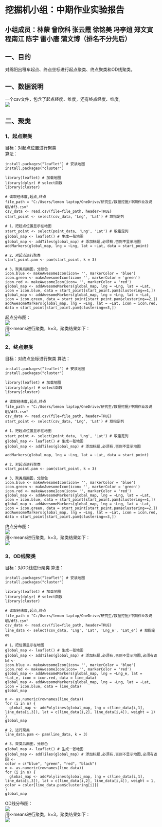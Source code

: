 # 挖掘机小组：中期作业实验报告
## 小组成员：林蒙 曾欣科 张云霞 徐铭美 冯李逍 郑文寅 程南江 陈宇 雷小唐 蒲文博（排名不分先后） 
## 一、目的
对绵阳出租车起点、终点坐标进行起点聚类、终点聚类和OD线聚类。
## 一、数据说明
一个csv文件，包含了起点经度、维度，还有终点经度、维度。  
![](https://github.com/jelly-lemon/midterm_homework/blob/master/image/csv%E6%96%87%E4%BB%B6.png)
## 二、聚类
### 1、起点聚类
目标：对起点位置进行聚类   
算法：
```{r}
install.packages("leaflet") # 安装地图
install.packages("cluster")

library(leaflet) # 加载地图
library(dplyr) # select函数
library(cluster)

# 读取经纬度,起点,终点
file_path = "C:/Users/lemon laptop/OneDrive/研究生/数据挖掘/中期作业及说明/df3.csv"
csv_data <- read.csv(file=file_path, header=TRUE)
start_point <- select(csv_data, 'Lng', 'Lat') # 取指定列

# 1、把起点位置显示在地图
start_point <- select(point_data, 'Lng', 'Lat') # 取指定列
global_map <- leaflet() # 生成一张地图
global_map <- addTiles(global_map) # 添加标题,必须有,否则不显示地图
addMarkers(global_map, lng = ~Lng, lat = ~Lat, data = start_point)

# 2、对起点进行聚类
start_point.pam <- pam(start_point, k = 3)

# 3、聚类后画图，分颜色
icon.blue <- makeAwesomeIcon(icon= '', markerColor = 'blue')
icon.green <- makeAwesomeIcon(icon= '', markerColor = 'green')
icon.red <- makeAwesomeIcon(icon= '', markerColor = 'red')
global_map <- addAwesomeMarkers(global_map, lng = ~Lng, lat = ~Lat, icon = icon.blue, data = start_point[start_point.pam$clustering==1,])
global_map <- addAwesomeMarkers(global_map, lng = ~Lng, lat = ~Lat, icon = icon.green, data = start_point[start_point.pam$clustering==2,])
addAwesomeMarkers(global_map, lng = ~Lng, lat = ~Lat, icon = icon.red, data = start_point[start_point.pam$clustering==3,])
```
起点分布图：   
![](https://github.com/jelly-lemon/midterm_homework/blob/master/image/%E8%B5%B7%E7%82%B9.png)   
用k-means进行聚类，k=3，聚类结果如下：   
![](https://github.com/jelly-lemon/midterm_homework/blob/master/image/%E8%B5%B7%E7%82%B9%E8%81%9A%E7%B1%BB.png)
### 2、终点聚类
目标：对终点坐标进行聚类
算法：
```{r}
install.packages("leaflet") # 安装地图
install.packages("cluster")

library(leaflet) # 加载地图
library(dplyr) # select函数
library(cluster)

# 读取经纬度,起点,终点
file_path = "C:/Users/lemon laptop/OneDrive/研究生/数据挖掘/中期作业及说明/df3.csv"
csv_data <- read.csv(file=file_path, header=TRUE)
start_point <- select(csv_data, 'Lng', 'Lat') # 取指定列

# 1、把起点位置显示在地图
start_point <- select(point_data, 'Lng', 'Lat') # 取指定列
global_map <- leaflet() # 生成一张地图
global_map <- addTiles(global_map) # 添加标题,必须有,否则不显示地图

addMarkers(global_map, lng = ~Lng, lat = ~Lat, data = start_point)

# 2、对起点进行聚类
start_point.pam <- pam(start_point, k = 3)

# 3、聚类后画图，分颜色
icon.blue <- makeAwesomeIcon(icon= '', markerColor = 'blue')
icon.green <- makeAwesomeIcon(icon= '', markerColor = 'green')
icon.red <- makeAwesomeIcon(icon= '', markerColor = 'red')
global_map <- addAwesomeMarkers(global_map, lng = ~Lng, lat = ~Lat, icon = icon.blue, data = start_point[start_point.pam$clustering==1,])
global_map <- addAwesomeMarkers(global_map, lng = ~Lng, lat = ~Lat, icon = icon.green, data = start_point[start_point.pam$clustering==2,])
addAwesomeMarkers(global_map, lng = ~Lng, lat = ~Lat, icon = icon.red, data = start_point[start_point.pam$clustering==3,])
```
终点分布图：   
![](https://github.com/jelly-lemon/midterm_homework/blob/master/image/%E7%BB%88%E7%82%B9.png)   
用k-means进行聚类，k=3，聚类结果如下：   
![](https://github.com/jelly-lemon/midterm_homework/blob/master/image/%E7%BB%88%E7%82%B9%E8%81%9A%E7%B1%BB.png)
### 3、OD线聚类
目标：对OD线进行聚类
算法：
```{r}
install.packages("leaflet") # 安装地图
install.packages("cluster")

library(leaflet) # 加载地图
library(dplyr) # select函数
library(cluster)

# 读取经纬度,起点,终点
file_path = "C:/Users/lemon laptop/OneDrive/研究生/数据挖掘/中期作业及说明/df3.csv"
csv_data <- read.csv(file=file_path, header=TRUE)
line_data <- select(csv_data, 'Lng', 'Lat', 'Lng_e', 'Lat_e') # 取指定列

# 1、把位置显示在地图
global_map <- leaflet() # 生成一张地图
global_map <- addTiles(global_map) # 添加标题,必须有,否则不显示地图,必须有返回 <-
icon.blue <- makeAwesomeIcon(icon= '', markerColor = 'blue')
icon.red <- makeAwesomeIcon(icon= '', markerColor = 'red')
global_map <- addAwesomeMarkers(global_map, lng = ~Lng_e, lat = ~Lat_e, icon = icon.red, data = line_data)
global_map <- addAwesomeMarkers(global_map, lng = ~Lng, lat = ~Lat, icon = icon.blue, data = line_data)
global_map

n <- as.numeric(rownames(line_data))
for (i in n) {
  global_map <- addPolylines(global_map, lng = c(line_data[i,1], line_data[i,3]), lat = c(line_data[i,2], line_data[i,4]), weight = 1)
}
global_map

# 2、进行聚类
line_data.pam <- pam(line_data, k = 3)

# 3、聚类后画图，分颜色
global_map <- leaflet() # 生成一张地图
global_map <- addTiles(global_map) # 添加标题,必须有,否则不显示地图,必须有返回 <-
color = c("blue", "green", "red", "black")
n <- as.numeric(rownames(line_data))
for (i in n) {
  global_map <- addPolylines(global_map, lng = c(line_data[i,1], line_data[i,3]), lat = c(line_data[i,2], line_data[i,4]), weight = 1, color = color[line_data.pam$clustering[i]])
}
global_map
```
OD线分布图：   
![](https://github.com/jelly-lemon/midterm_homework/blob/master/image/%E7%BA%BF%20%E6%9C%AA%E5%88%86%E7%B1%BB%20%E5%85%88%E7%94%BB%E8%B5%B7%E7%82%B9%E5%90%8E%E7%94%BB%E7%BB%88%E7%82%B9%20%E6%9C%89%E8%A6%86%E7%9B%96%E7%8E%B0%E8%B1%A1.png)   
用k-means进行聚类，k=3，聚类结果如下：   
![](https://github.com/jelly-lemon/midterm_homework/blob/master/image/%E7%BA%BF%20%E8%81%9A%E7%B1%BB.png)


